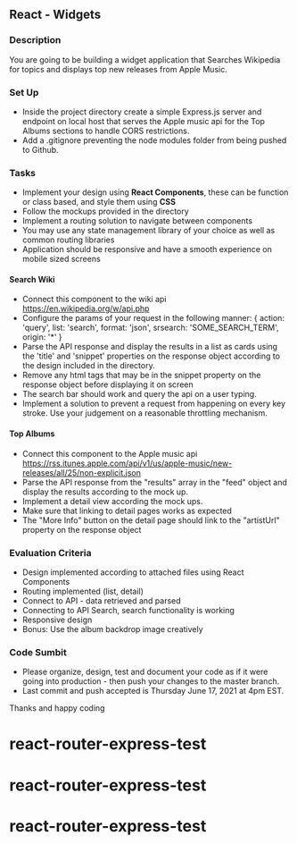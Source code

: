 ## React - Widgets

### Description

You are going to be building a widget application that Searches Wikipedia for topics and displays top new releases from Apple Music.

### Set Up

- Inside the project directory create a simple Express.js server and endpoint on local host that serves the Apple music api for the Top Albums sections to handle CORS restrictions.
- Add a .gitignore preventing the node modules folder from being pushed to Github.

### Tasks

-  Implement your design using **React Components**, these can be function or class based, and style them using **CSS**
-  Follow the mockups provided in the directory
-  Implement a routing solution to navigate between components
-  You may use any state management library of your choice as well as common routing libraries
-  Application should be responsive and have a smooth experience on mobile sized screens


#### Search Wiki

-  Connect this component to the wiki api https://en.wikipedia.org/w/api.php 
-  Configure the params of your request in the following manner:
   { action: 'query', list: 'search', format: 'json', srsearch: 'SOME_SEARCH_TERM', origin: '*' }
-  Parse the API response and display the results in a list as cards using the 'title' and 'snippet' properties on the response object according to the design          included in the directory.  
-  Remove any html tags that may be in the snippet property on the response object before displaying it on screen
-  The search bar should work and query the api on a user typing.
-  Implement a solution to prevent a request from happening on every key stroke. Use your judgement on a reasonable throttling mechanism.


#### Top Albums

-  Connect this component to the Apple music api https://rss.itunes.apple.com/api/v1/us/apple-music/new-releases/all/25/non-explicit.json
-  Parse the API response from the "results" array in the "feed" object and display the results according to the mock up.
-  Implement a detail view according the mock ups.
-  Make sure that linking to detail pages works as expected
-  The "More Info" button on the detail page should link to the "artistUrl" property on the response object


### Evaluation Criteria

-   Design implemented according to attached files using React Components
-   Routing implemented (list, detail)
-   Connect to API - data retrieved and parsed
-   Connecting to API Search, search functionality is working
-   Responsive design
-   Bonus: Use the album backdrop image creatively

### Code Sumbit

-  Please organize, design, test and document your code as if it were going into production - then push your changes to the master branch.
-  Last commit and push accepted is Thursday June 17, 2021 at 4pm EST.

Thanks and happy coding
# react-router-express-test
# react-router-express-test
# react-router-express-test
